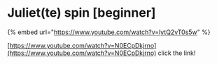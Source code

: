 # Juliet(te) spin \[beginner]

{% embed url="https://www.youtube.com/watch?v=lytQ2vT0s5w" %}

[https://www.youtube.com/watch?v=N0ECpDkjrno](https://www.youtube.com/watch?v=N0ECpDkjrno) click the link!

